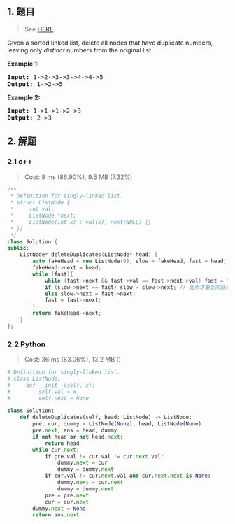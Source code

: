 ## 1. 题目

> See [HERE](https://leetcode.com/problems/remove-duplicates-from-sorted-list-ii/).

<div><p>Given a sorted linked list, delete all nodes that have duplicate numbers, leaving only <em>distinct</em> numbers from the original list.</p>

<p><strong>Example 1:</strong></p>

<pre><strong>Input:</strong> 1-&gt;2-&gt;3-&gt;3-&gt;4-&gt;4-&gt;5
<strong>Output:</strong> 1-&gt;2-&gt;5
</pre>

<p><strong>Example 2:</strong></p>

<pre><strong>Input:</strong> 1-&gt;1-&gt;1-&gt;2-&gt;3
<strong>Output:</strong> 2-&gt;3
</pre>
</div>

## 2. 解题

### 2.1 c++

> Cost: 8 ms (86.90%), 9.5 MB (7.32%)

```cpp
/**
 * Definition for singly-linked list.
 * struct ListNode {
 *     int val;
 *     ListNode *next;
 *     ListNode(int x) : val(x), next(NULL) {}
 * };
 */
class Solution {
public:
    ListNode* deleteDuplicates(ListNode* head) {
        auto fakeHead = new ListNode(0), slow = fakeHead, fast = head;
        fakeHead->next = head;
        while (fast){
            while (fast->next && fast->val == fast->next->val) fast = fast->next;
            if (slow->next == fast) slow = slow->next; // 此步才重定向链条的拼接
            else slow->next = fast->next;
            fast = fast->next;
        }
        return fakeHead->next;
    }
};
```

### 2.2 Python

> Cost: 36 ms (83.06%), 13.2 MB ()

```python
# Definition for singly-linked list.
# class ListNode:
#     def __init__(self, x):
#         self.val = x
#         self.next = None

class Solution:
    def deleteDuplicates(self, head: ListNode) -> ListNode:
        pre, cur, dummy = ListNode(None), head, ListNode(None)
        pre.next, ans = head, dummy
        if not head or not head.next:
            return head
        while cur.next:
            if pre.val != cur.val != cur.next.val:
                dummy.next = cur
                dummy = dummy.next
            if cur.val != cur.next.val and cur.next.next is None:
                dummy.next = cur.next
                dummy = dummy.next
            pre = pre.next
            cur = cur.next
        dummy.next = None
        return ans.next
```
